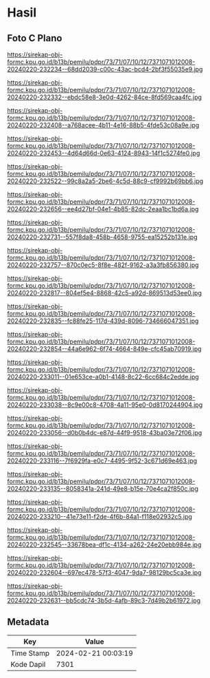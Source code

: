 # Hasil

## Foto C Plano

https://sirekap-obj-formc.kpu.go.id/b13b/pemilu/pdpr/73/71/07/10/12/7371071012008-20240220-232234--68dd2039-c00c-43ac-bcd4-2bf3f55035e9.jpg

https://sirekap-obj-formc.kpu.go.id/b13b/pemilu/pdpr/73/71/07/10/12/7371071012008-20240220-232332--ebdc58e8-3e0d-4262-84ce-8fd569caa4fc.jpg

https://sirekap-obj-formc.kpu.go.id/b13b/pemilu/pdpr/73/71/07/10/12/7371071012008-20240220-232408--a768acee-4b11-4e16-88b5-4fde53c08a9e.jpg

https://sirekap-obj-formc.kpu.go.id/b13b/pemilu/pdpr/73/71/07/10/12/7371071012008-20240220-232453--4d64d66d-0e63-4124-8943-14f1c5274fe0.jpg

https://sirekap-obj-formc.kpu.go.id/b13b/pemilu/pdpr/73/71/07/10/12/7371071012008-20240220-232522--99c8a2a5-2be6-4c5d-88c9-cf9992b69bb6.jpg

https://sirekap-obj-formc.kpu.go.id/b13b/pemilu/pdpr/73/71/07/10/12/7371071012008-20240220-232656--ee4d27bf-04e1-4b85-82dc-2eaa1bc1bd6a.jpg

https://sirekap-obj-formc.kpu.go.id/b13b/pemilu/pdpr/73/71/07/10/12/7371071012008-20240220-232731--557f8da8-458b-4658-9755-ea15252b131e.jpg

https://sirekap-obj-formc.kpu.go.id/b13b/pemilu/pdpr/73/71/07/10/12/7371071012008-20240220-232757--870c0ec5-8f8e-482f-9162-a3a3fb856380.jpg

https://sirekap-obj-formc.kpu.go.id/b13b/pemilu/pdpr/73/71/07/10/12/7371071012008-20240220-232817--804ef5e4-8868-42c5-a92d-869513d53ee0.jpg

https://sirekap-obj-formc.kpu.go.id/b13b/pemilu/pdpr/73/71/07/10/12/7371071012008-20240220-232835--fc88fe25-117d-439d-8096-734666047351.jpg

https://sirekap-obj-formc.kpu.go.id/b13b/pemilu/pdpr/73/71/07/10/12/7371071012008-20240220-232854--44a6e962-6f74-4664-849e-cfc45ab70919.jpg

https://sirekap-obj-formc.kpu.go.id/b13b/pemilu/pdpr/73/71/07/10/12/7371071012008-20240220-233011--01e653ce-a0b1-4148-8c22-6cc684c2edde.jpg

https://sirekap-obj-formc.kpu.go.id/b13b/pemilu/pdpr/73/71/07/10/12/7371071012008-20240220-233038--8c9e00c8-4708-4a11-95e0-0d8170244904.jpg

https://sirekap-obj-formc.kpu.go.id/b13b/pemilu/pdpr/73/71/07/10/12/7371071012008-20240220-233056--d0b0b4dc-e87d-44f9-9518-43ba03e72f06.jpg

https://sirekap-obj-formc.kpu.go.id/b13b/pemilu/pdpr/73/71/07/10/12/7371071012008-20240220-233116--7f6929fa-e0c7-4495-9f52-3c671d69e463.jpg

https://sirekap-obj-formc.kpu.go.id/b13b/pemilu/pdpr/73/71/07/10/12/7371071012008-20240220-233135--8058341a-241d-49e8-b15e-70e4ca2f850c.jpg

https://sirekap-obj-formc.kpu.go.id/b13b/pemilu/pdpr/73/71/07/10/12/7371071012008-20240220-233210--41e73e11-f2de-4f6b-84a1-f118e02932c5.jpg

https://sirekap-obj-formc.kpu.go.id/b13b/pemilu/pdpr/73/71/07/10/12/7371071012008-20240220-232545--33678bea-df1c-4134-a262-24e20ebb984e.jpg

https://sirekap-obj-formc.kpu.go.id/b13b/pemilu/pdpr/73/71/07/10/12/7371071012008-20240220-232604--697ec478-57f3-4047-9da7-98129bc5ca3e.jpg

https://sirekap-obj-formc.kpu.go.id/b13b/pemilu/pdpr/73/71/07/10/12/7371071012008-20240220-232631--bb5cdc74-3b5d-4afb-89c3-7d49b2b61972.jpg


## Metadata

| Key        | Value               |
| ---------- | ------------------- |
| Time Stamp | 2024-02-21 00:03:19 |
| Kode Dapil | 7301                |



